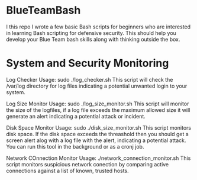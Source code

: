 # BlueTeamBash
I this repo I wrote a few basic Bash scripts for beginners who are interested in learning Bash scripting for defensive security. This should help you develop your Blue Team bash skills along with thinking outside the box.

# System and Security Monitoring

Log Checker
Usage: sudo ./log_checker.sh
This script will check the /var/log directory for log files indicating a potential unwanted login to your system.

Log Size Monitor
Usage: sudo ./log_size_monitor.sh
This script will monitor the size of the logfiles, if a log file exceeds the maximum allowed size it will generate an alert indicating a potential attack or incident.

Disk Space Monitor
Usage: sudo ./disk_size_monitor.sh
This script monitors disk space. If the disk space exceeds the threashold then you should get a screen alert alog with a log file with the alert, indicating a potential attack. You can run this tool in the background or as a cronj job.

Network COnnection Monitor
Usage: ./network_connection_monitor.sh
This script monitors suspicious network conection by comparing active connections against a list of known, trusted hosts.
